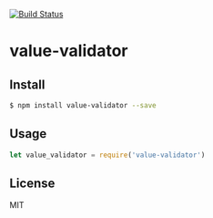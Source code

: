 [![Build Status](https://travis-ci.org/kaelzhang/value-validator.svg?branch=master)](https://travis-ci.org/kaelzhang/value-validator)
<!-- optional appveyor tst
[![Windows Build Status](https://ci.appveyor.com/api/projects/status/github/kaelzhang/value-validator?branch=master&svg=true)](https://ci.appveyor.com/project/kaelzhang/value-validator)
-->
<!-- optional npm version
[![NPM version](https://badge.fury.io/js/value-validator.svg)](http://badge.fury.io/js/value-validator)
-->
<!-- optional npm downloads
[![npm module downloads per month](http://img.shields.io/npm/dm/value-validator.svg)](https://www.npmjs.org/package/value-validator)
-->
<!-- optional dependency status
[![Dependency Status](https://david-dm.org/kaelzhang/value-validator.svg)](https://david-dm.org/kaelzhang/value-validator)
-->

# value-validator

<!-- description -->

## Install

```sh
$ npm install value-validator --save
```

## Usage

```js
let value_validator = require('value-validator')
```

## License

MIT
